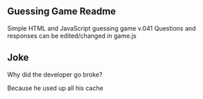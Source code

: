 Guessing Game Readme
--------------------

Simple HTML and JavaScript guessing game v.041
Questions and responses can be edited/changed in game.js

Joke
----
Why did the developer go broke? 

Because he used up all his cache